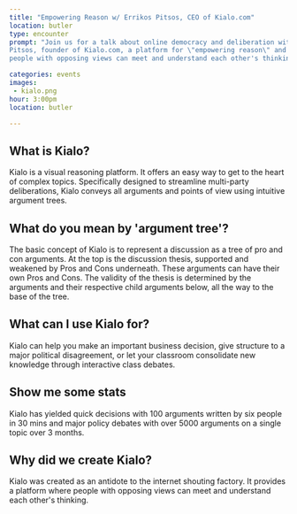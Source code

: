 ```yaml
---
title: "Empowering Reason w/ Errikos Pitsos, CEO of Kialo.com"
location: butler
type: encounter
prompt: "Join us for a talk about online democracy and deliberation with Errikos
Pitsos, founder of Kialo.com, a platform for \"empowering reason\" and \"where
people with opposing views can meet and understand each other's thinking.\""

categories: events
images:
 - kialo.png
hour: 3:00pm
location: butler

---
```



## What is Kialo?

Kialo is a visual reasoning platform. It offers an easy way to get to
the heart of complex topics. Specifically designed to streamline multi-party
deliberations, Kialo conveys all arguments and points of view using intuitive
argument trees.

## What do you mean by 'argument tree'?

The basic concept of Kialo is to represent a discussion as a tree of pro and
con arguments. At the top is the discussion thesis, supported and weakened by
Pros and Cons underneath. These arguments can have their own Pros and Cons.
The validity of the thesis is determined by the arguments and their respective
child arguments below, all the way to the base of the tree.

## What can I use Kialo for?

Kialo can help you make an important business decision, give structure to a
major political disagreement, or let your classroom consolidate new knowledge
through interactive class debates.

##  Show me some stats

Kialo has yielded quick decisions with 100 arguments written by six people in
30 mins and major policy debates with over 5000 arguments on a single topic
over 3 months.

## Why did we create Kialo?

Kialo was created as an antidote to the internet shouting factory. It
provides a platform where people with opposing views can meet and understand
each other's thinking.




